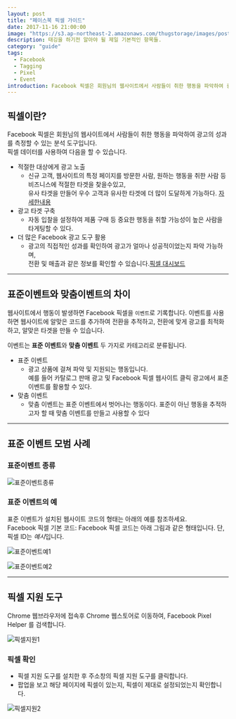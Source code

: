 ```yaml
---
layout: post
title: "페이스북 픽셀 가이드"
date: 2017-11-16 21:00:00
image: "https://s3.ap-northeast-2.amazonaws.com/thugstorage/images/postcover/facebookpixelcover.jpg"
description: 태깅을 하기전 알아야 될 제일 기본적인 항목들.
category: "guide"
tags:
  - Facebook
  - Tagging
  - Pixel
  - Event
introduction: Facebook 픽셀은 회원님의 웹사이트에서 사람들이 취한 행동을 파악하여 광고의 성과를 측정할 수 있는 분석 도구입니다.
---
```


## 픽셀이란?

Facebook 픽셀은 회원님의 웹사이트에서 사람들이 취한 행동을 파악하여 광고의 성과를 측정할 수 있는 분석 도구입니다.<br />
픽셀 데이터를 사용하여 다음을 할 수 있습니다.

- 적절한 대상에게 광고 노출
  - 신규 고객, 웹사이트의 특정 페이지를 방문한 사람, 원하는 행동을 취한 사람 등 비즈니스에 적절한 타겟을 찾을수있고,<br />
    유사 타겟을 만들어 우수 고객과 유사한 타겟에 더 많이 도달하게 가능하다. [자세한내용](https://www.facebook.com/business/help/666509013483225?helpref=faq_content#)
- 광고 타겟 구축
  - 자동 입찰을 설정하여 제품 구매 등 중요한 행동을 취할 가능성이 높은 사람을 타게팅할 수 있다.
- 더 많은 Facebook 광고 도구 활용
  - 광고의 직접적인 성과를 확인하여 광고가 얼마나 성공적이었는지 파악 가능하며,<br />
    전환 및 매출과 같은 정보를 확인할 수 있습니다.[픽셀 대시보드](https://www.facebook.com/business/help/898185560232180?helpref=faq_content#)

---

## 표준이벤트와 맞춤이벤트의 차이

웹사이트에서 행동이 발생하면 Facebook 픽셀을 `이벤트`로 기록합니다. 이벤트를 사용하면 웹사이트에 알맞은 코드를 추가하여 전환을 추적하고, 전환에 맞게 광고를 최적화하고, 알맞은 타겟을 만들 수 있습니다.

이벤트는 **표준 이벤트**와 **맞춤 이벤트** 두 가지로 카테고리로 분류됩니다.

- 표준 이벤트
  - 광고 상품에 걸쳐 파악 및 지원되는 행동입니다.<br />
    예를 들어 카탈로그 판매 광고 및 Facebook 픽셀 웹사이트 클릭 광고에서 표준 이벤트를 활용할 수 있다.
- 맞춤 이벤트
  - 맞춤 이벤트는 표준 이벤트에서 벗어나는 행동이다. 표준이 아닌 행동을 추적하고자 할 때 맞춤 이벤트를 만들고 사용할 수 있다

---

## 표준 이벤트 모범 사례

### 표준이벤트 종류

![표준이벤트종류](https://s3.ap-northeast-2.amazonaws.com/thugstorage/images/post/%E1%84%91%E1%85%AD%E1%84%8C%E1%85%AE%E1%86%AB%E1%84%8B%E1%85%B5%E1%84%87%E1%85%A6%E1%86%AB%E1%84%90%E1%85%B3.png)

### 표준 이벤트의 예

표준 이벤트가 설치된 웹사이트 코드의 형태는 아래의 예를 참조하세요.<br />
Facebook 픽셀 기본 코드: Facebook 픽셀 코드는 아래 그림과 같은 형태입니다. 단, 픽셀 ID는 *예시*입니다.

![표준이벤트예1](https://s3.ap-northeast-2.amazonaws.com/thugstorage/images/post/%E1%84%91%E1%85%AD%E1%84%8C%E1%85%AE%E1%86%AB%E1%84%8B%E1%85%B5%E1%84%87%E1%85%A6%E1%86%AB%E1%84%90%E1%85%B3%E1%84%8B%E1%85%A8.jpg)

![표준이벤트예2](https://s3.ap-northeast-2.amazonaws.com/thugstorage/images/post/%E1%84%91%E1%85%AD%E1%84%8C%E1%85%AE%E1%86%AB%E1%84%8B%E1%85%B5%E1%84%87%E1%85%A6%E1%86%AB%E1%84%90%E1%85%B3%E1%84%8B%E1%85%A82.jpg)

---

## 픽셀 지원 도구

Chrome 웹브라우저에 접속후 Chrome 웹스토어로 이동하여, Facebook Pixel Helper 를 검색합니다.

![픽셀지원1](https://s3.ap-northeast-2.amazonaws.com/thugstorage/images/post/%E1%84%91%E1%85%B5%E1%86%A8%E1%84%89%E1%85%A6%E1%86%AF%E1%84%8C%E1%85%B5%E1%84%8B%E1%85%AF%E1%86%AB1.png "픽셀지원1")

### 픽셀 확인

- 픽셀 지원 도구를 설치한 후 주소창의 픽셀 지원 도구를 클릭합니다.
- 팝업을 보고 해당 페이지에 픽셀이 있는지, 픽셀이 제대로 설정되었는지 확인합니다.

![픽셀지원2](https://s3.ap-northeast-2.amazonaws.com/thugstorage/images/post/%E1%84%91%E1%85%B5%E1%86%A8%E1%84%89%E1%85%A6%E1%86%AF%E1%84%8C%E1%85%B5%E1%84%8B%E1%85%AF%E1%86%AB2.png "픽셀지원2")
